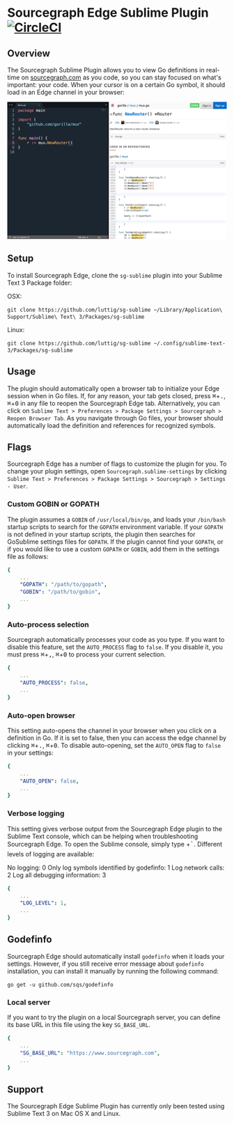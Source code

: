 # Sourcegraph Edge Sublime Plugin [![CircleCI](https://circleci.com/gh/luttig/sg-sublime.svg?style=svg)](https://circleci.com/gh/luttig/sg-sublime)

## Overview

The Sourcegraph Sublime Plugin allows you to view Go definitions in real-time on [sourcegraph.com](http://www.sourcegraph.com) as you code, so you can stay focused on what's important: your code. When your cursor is on a certain Go symbol, it should load in an Edge channel in your browser:

![Sourcegraph Edge Sublime Plugin](images/setup.jpg)

## Setup

To install Sourcegraph Edge, clone the `sg-sublime` plugin into your Sublime Text 3 Package folder:

OSX:

```shell
git clone https://github.com/luttig/sg-sublime ~/Library/Application\ Support/Sublime\ Text\ 3/Packages/sg-sublime
```

Linux:

```shell
git clone https://github.com/luttig/sg-sublime ~/.config/sublime-text-3/Packages/sg-sublime
```

## Usage

The plugin should automatically open a browser tab to initialize your Edge session when in Go files. If, for any reason, your tab gets closed, press <kbd>&#8984;</kbd>+<kbd>.</kbd>, <kbd>&#8984;</kbd>+<kbd>0</kbd> in any file to reopen the Sourcegraph Edge tab. Alternatively, you can click on `Sublime Text > Preferences > Package Settings > Sourcegraph > Reopen Browser Tab`. As you navigate through Go files, your browser should automatically load the definition and references for recognized symbols.

## Flags

Sourcegraph Edge has a number of flags to customize the plugin for you. To change your plugin settings, open `Sourcegraph.sublime-settings` by clicking `Sublime Text > Preferences > Package Settings > Sourcegraph > Settings - User`.

### Custom GOBIN or GOPATH

The plugin assumes a `GOBIN` of `/usr/local/bin/go`, and loads your `/bin/bash` startup scripts to search for the `GOPATH` environment variable. If your `GOPATH` is not defined in your startup scripts, the plugin then searches for GoSublime settings files for `GOPATH`. If the plugin cannot find your `GOPATH`, or if you would like to use a custom `GOPATH` or `GOBIN`, add them in the settings file as follows:

```yml
{
	...
	"GOPATH": "/path/to/gopath",
	"GOBIN": "/path/to/gobin",
	...
}
```

### Auto-process selection

Sourcegraph automatically processes your code as you type. If you want to disable this feature, set the `AUTO_PROCESS` flag to `false`. If you disable it, you must press <kbd>&#8984;</kbd>+<kbd>,</kbd>, <kbd>&#8984;</kbd>+<kbd>0</kbd> to process your current selection.

```yml
{
	...
	"AUTO_PROCESS": false,
	...
}
```

### Auto-open browser

This setting auto-opens the channel in your browser when you click on a definition in Go. If it is set to false, then you can access the edge channel by clicking <kbd>&#8984;</kbd>+<kbd>.</kbd>, <kbd>&#8984;</kbd>+<kbd>0</kbd>. To disable auto-opening, set the `AUTO_OPEN` flag to `false` in your settings:

```yml
{
	...
	"AUTO_OPEN": false,
	...
}
```

### Verbose logging

This setting gives verbose output from the Sourcegraph Edge plugin to the Sublime Text console, which can be helping when troubleshooting Sourcegraph Edge. To open the Sublime console, simply type <kbd>&#159;</kbd>+<kbd>`</kbd>. Different levels of logging are available:

No logging: 0
Only log symbols identified by godefinfo: 1
Log network calls: 2
Log all debugging information: 3

```yml
{
	...
	"LOG_LEVEL": 1,
	...
}
```

## Godefinfo

Sourcegraph Edge should automatically install `godefinfo` when it loads your settings. However, if you still receive error message about `godefinfo` installation, you can install it manually by running the following command:

```shell
go get -u github.com/sqs/godefinfo
```

### Local server

If you want to try the plugin on a local Sourcegraph server, you can define its base URL in this file using the key `SG_BASE_URL`.

```yml
{
	...
	"SG_BASE_URL": "https://www.sourcegraph.com",
	...
}
```

## Support

The Sourcegraph Edge Sublime Plugin has currently only been tested using Sublime Text 3 on Mac OS X and Linux.
